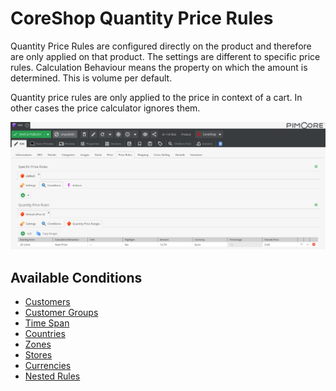# CoreShop Quantity Price Rules

Quantity Price Rules are configured directly on the product and therefore are only applied
on that product. The settings are different to specific price rules. Calculation Behaviour
means the property on which the amount is determined. This is volume per default.

Quantity price rules are only applied to the price in context of a cart. In other cases the
price calculator ignores them.

![Specific Price Rules](img/quantity-price-rules.png)

## Available Conditions

- [Customers](./07_Conditions.md#customers)
- [Customer Groups](./07_Conditions.md#customer-groups)
- [Time Span](./07_Conditions.md#time-span)
- [Countries](./07_Conditions.md#countries)
- [Zones](./07_Conditions.md#zones)
- [Stores](./07_Conditions.md#stores)
- [Currencies](./07_Conditions.md#currencies)
- [Nested Rules](./07_Conditions.md#nested-rules)

